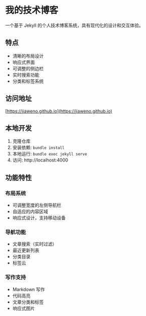 # 我的技术博客

一个基于 Jekyll 的个人技术博客系统，具有现代化的设计和交互体验。

## 特点

- 清晰的布局设计
- 响应式界面
- 可调整的侧边栏
- 实时搜索功能
- 分类和标签系统

## 访问地址

[https://jiaweno.github.io](https://jiaweno.github.io)

## 本地开发

1. 克隆仓库
2. 安装依赖: `bundle install`
3. 本地运行: `bundle exec jekyll serve`
4. 访问: http://localhost:4000

## 功能特性

### 布局系统
- 可调整宽度的左侧导航栏
- 自适应的内容区域
- 响应式设计，支持移动设备

### 导航功能
- 文章搜索（实时过滤）
- 最近更新列表
- 分类目录
- 标签云

### 写作支持
- Markdown 写作
- 代码高亮
- 文章分类和标签
- 响应式图片
